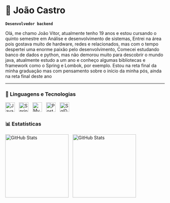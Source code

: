 # :bust_in_silhouette: João Castro

**`Desenvolvedor backend`**

 Olá, me chamo João Vitor, atualmente tenho 19 anos e estou
 cursando o quinto semestre em Análise e desenvolvimento de
 sistemas, Entrei na área pois gostava muito de hardware, redes e
 relacionados, mas com o tempo despertei uma enorme paixão
 pelo desenvolvimento, Comecei estudando banco de dados e
 python, mas não demorou muito para descobrir o mundo java,
 atualmente estudo a um ano e conheço algumas bibliotecas e
 framework como o Spring e Lombok, por exemplo.
 Estou na reta final da minha graduação mas com pensamento
 sobre o início da minha pós, ainda na reta final deste ano

---
### 🤖 Linguagens e Tecnologias


<img 
    align="left" 
    alt="Java"
    title="Java" 
    width="30px" 
    style="padding-right: 10px;" 
    src="https://cdn.jsdelivr.net/gh/devicons/devicon@latest/icons/java/java-original-wordmark.svg" 
/>
<img 
    align="left" 
    alt="Spring" 
    title="Spring"
    width="30px" 
    style="padding-right: 10px;" 
    src="https://cdn.jsdelivr.net/gh/devicons/devicon@latest/icons/spring/spring-original-wordmark.svg" 
/>
<img 
    align="left" 
    alt="Mysql" 
    title="Mysql"
    width="30px" 
    style="padding-right: 10px;" 
    src="https://cdn.jsdelivr.net/gh/devicons/devicon@latest/icons/mysql/mysql-original.svg" 
/>
<img 
    align="left" 
    alt="Postgresql" 
    title="Postgresql"
    width="30px" 
    style="padding-right: 10px;" 
    src="https://cdn.jsdelivr.net/gh/devicons/devicon@latest/icons/postgresql/postgresql-original-wordmark.svg" 
/>
<img 
    align="left" 
    alt="SqlDev"
    title="SqlDev" 
    width="30px" 
    style="padding-right: 10px;" 
    src="https://cdn.jsdelivr.net/gh/devicons/devicon@latest/icons/sqldeveloper/sqldeveloper-original.svg" 
/>

<br/>
<br/>

### 📊 Estatísticas

<p>
  <img 
    align="left" 
    alt="GitHub Stats" 
    height="200" 
    style="padding-right: 10px;" 
    src="https://github-readme-stats.vercel.app/api?username=Joaocastro2&show_icons=true&theme=tokyonight&include_all_commits=true&locale=pt-br" 
  />

<img 
      align="left" 
      alt="GitHub Stats" 
      height="200" 
      src="https://github-readme-stats.vercel.app/api/top-langs/?username=Joaocastro2&theme=tokyonight&layout=compact&custom_title=Tecnologias&langs_count=9" 
  />

</p>
